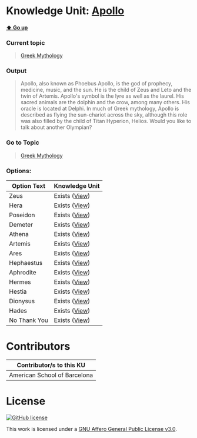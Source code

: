 # Knowledge Unit: [Apollo](../../knowledge_units/greek-mythology/apollo.md)

#### [:arrow_up: Go up](../../topics/greek-mythology.md)
### Current topic
> [Greek Mythology](../../topics/greek-mythology.md)
### Output
> Apollo, also known as Phoebus Apollo, is the god of prophecy, medicine, music, and the sun. He is the child of Zeus and Leto and the twin of Artemis. Apollo&#039;s symbol is the lyre as well as the laurel. His sacred animals are the dolphin and the crow, among many others. His oracle is located at Delphi. In much of Greek mythology, Apollo is described as flying the sun-chariot across the sky, although this role was also filled by the child of Titan Hyperion, Helios.
Would you like to talk about another Olympian?
### Go to Topic
> [Greek Mythology](../../topics/greek-mythology.md)

### Options: 

| Option Text | Knowledge Unit |
| - | - |  
| Zeus  |  Exists ([View](../../knowledge_units/greek-mythology/zeus.md))  |  
| Hera  |  Exists ([View](../../knowledge_units/greek-mythology/hera.md))  |  
| Poseidon  |  Exists ([View](../../knowledge_units/greek-mythology/poseidon.md))  |  
| Demeter  |  Exists ([View](../../knowledge_units/greek-mythology/demeter.md))  |  
| Athena  |  Exists ([View](../../knowledge_units/greek-mythology/athena.md))  |  
| Artemis  |  Exists ([View](../../knowledge_units/greek-mythology/artemis.md))  |  
| Ares  |  Exists ([View](../../knowledge_units/greek-mythology/ares.md))  |  
| Hephaestus  |  Exists ([View](../../knowledge_units/greek-mythology/hephaestus.md))  |  
| Aphrodite  |  Exists ([View](../../knowledge_units/greek-mythology/aphrodite.md))  |  
| Hermes  |  Exists ([View](../../knowledge_units/greek-mythology/hermes.md))  |  
| Hestia  |  Exists ([View](../../knowledge_units/greek-mythology/hestia.md))  |  
| Dionysus  |  Exists ([View](../../knowledge_units/greek-mythology/dionysus.md))  |  
| Hades  |  Exists ([View](../../knowledge_units/greek-mythology/hades.md))  |  
| No Thank You  |  Exists ([View](../../knowledge_units/greek-mythology/no-thank-you.md))  | 

# Contributors

| Contributor/s to this KU |
| - | 
| American School of Barcelona |

# License
[![GitHub license](https://img.shields.io/github/license/inbrainz/cerebro)](https://github.com/inbrainz/cerebro/blob/master/LICENSE)

This work is licensed under a [GNU Affero General Public License v3.0](https://www.gnu.org/licenses/agpl-3.0.txt).
